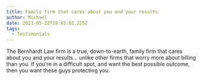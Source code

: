 ```yaml
---
title: Family firm that cares about you and your results
author: Michael
date: 2021-05-22T19:43:02.225Z
tags:
  - Testimonials
---
```

The Bernhardt Law firm is a true, down-to-earth, family firm that cares about you and your results... unlike other firms that worry more about billing than you. If you're in a difficult spot, and want the best possible outcome, then you want these guys protecting you.